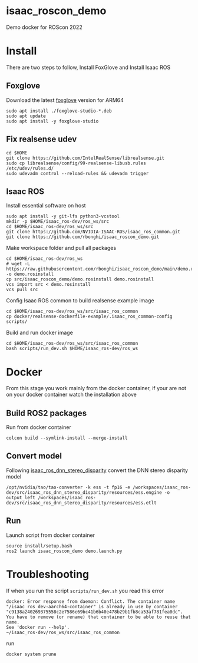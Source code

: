 # isaac_roscon_demo

Demo docker for ROScon 2022

# Install 

There are two steps to follow, Install FoxGlove and Install Isaac ROS

## Foxglove

Download the latest [foxglove](https://foxglove.dev/download) version for ARM64

```
sudo apt install ./foxglove-studio-*.deb
sudo apt update
sudo apt install -y foxglove-studio
```

## Fix realsense udev

```
cd $HOME
git clone https://github.com/IntelRealSense/librealsense.git
sudo cp librealsense/config/99-realsense-libusb.rules /etc/udev/rules.d/
sudo udevadm control --reload-rules && udevadm trigger
```

## Isaac ROS

Install essential software on host

```
sudo apt install -y git-lfs python3-vcstool
mkdir -p $HOME/isaac_ros-dev/ros_ws/src
cd $HOME/isaac_ros-dev/ros_ws/src
git clone https://github.com/NVIDIA-ISAAC-ROS/isaac_ros_common.git
git clone https://github.com/rbonghi/isaac_roscon_demo.git
```

Make workspace folder and pull all packages

```
cd $HOME/isaac_ros-dev/ros_ws
# wget -L https://raw.githubusercontent.com/rbonghi/isaac_roscon_demo/main/demo.rosinstall -o demo.rosinstall
cp src/isaac_roscon_demo/demo.rosinstall demo.rosinstall
vcs import src < demo.rosinstall
vcs pull src
```

Config Isaac ROS common to build realsense example image

```
cd $HOME/isaac_ros-dev/ros_ws/src/isaac_ros_common
cp docker/realsense-dockerfile-example/.isaac_ros_common-config scripts/
```

Build and run docker image

```
cd $HOME/isaac_ros-dev/ros_ws/src/isaac_ros_common
bash scripts/run_dev.sh $HOME/isaac_ros-dev/ros_ws
```

# Docker

From this stage you work mainly from the docker container, if your are not on your docker container watch the installation above

## Build ROS2 packages

Run from docker container

```
colcon build --symlink-install --merge-install
```

## Convert model

Following [isaac_ros_dnn_stereo_disparity](https://github.com/NVIDIA-ISAAC-ROS/isaac_ros_dnn_stereo_disparity) convert the DNN stereo disparity model

```
/opt/nvidia/tao/tao-converter -k ess -t fp16 -e /workspaces/isaac_ros-dev/src/isaac_ros_dnn_stereo_disparity/resources/ess.engine -o output_left /workspaces/isaac_ros-dev/src/isaac_ros_dnn_stereo_disparity/resources/ess.etlt
```

## Run

Launch script from docker container

```
source install/setup.bash
ros2 launch isaac_roscon_demo demo.launch.py
```


# Troubleshooting

If when you run the script `scripts/run_dev.sh` you read this error

```
docker: Error response from daemon: Conflict. The container name "/isaac_ros_dev-aarch64-container" is already in use by container "c9138a240269375558c2e7586e69bc41b6b40e478b29b1fb8ca53af781fea0dc". You have to remove (or rename) that container to be able to reuse that name.
See 'docker run --help'.
~/isaac_ros-dev/ros_ws/src/isaac_ros_common
```

run

```
docker system prune
```